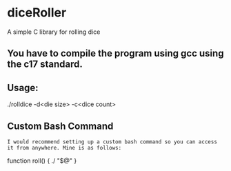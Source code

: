 # diceRoller
A simple C library for rolling dice

## You have to compile the program using gcc using the c17 standard.

## Usage:
  ./rolldice -d\<die size\> -c\<dice count\>
 
## Custom Bash Command
 	I would recommend setting up a custom bash command so you can access
	it from anywhere. Mine is as follows:


   function roll() {
	   ./<directory of your install> "$@"
	}


